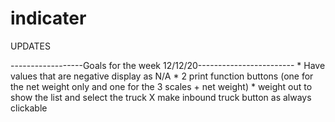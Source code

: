 # indicater

UPDATES

------------------Goals for the week 12/12/20------------------------
    * Have values that are negative display as N/A
    * 2 print function buttons (one for the net weight only and one for the 3 scales + net weight)
    * weight out to show the list and select the truck
    X make inbound truck button as always clickable



